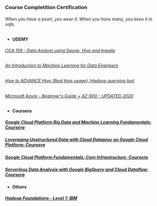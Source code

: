
### Course Completition Certification 
######  _When you have a pearl, you wear it. When you have many, you keeo it in safe._

- #### UDEMY
###### [CCA 159 - Data Analyst using Sqoop, Hive and Impala](https://www.udemy.com/course/cca-159-data-analyst-using-sqoop-hive-and-impala/)
###### [An Introduction to Machine Learning for Data Engineers](https://www.udemy.com/course/an-introduction-to-machine-learning-for-data-engineers/)
###### [Hive to ADVANCE Hive (Real time usage) :Hadoop querying tool](https://www.udemy.com/course/hadoop-querying-tool-hive-to-advance-hivereal-time-usage/)
###### [ Microsoft Azure - Beginner's Guide + AZ-900 - UPDATED 2020](https://www.udemy.com/course/microsoft-azure-beginners-guide/)
###### []()

- #### Coursera
##### [Google Cloud Platform Big Data and Machine Learning Fundamentals: Coursera](https://www.coursera.org/account/accomplishments/certificate/PCSJKUTPY3FC)
##### [Leveraging Unstructured Data with Cloud Dataproc on Google Cloud Platform: Coursera](https://www.coursera.org/account/accomplishments/certificate/88PPRSQDYDYX)
##### [Google Cloud Platform Fundamentals: Core Infrastructure: Coursera](https://www.coursera.org/account/accomplishments/certificate/W89HM8F42RLK)
##### [Serverless Data Analysis with Google BigQuery and Cloud Dataflow: Coursera](https://www.coursera.org/account/accomplishments/certificate/CC4VFGPLNP3Q)


- #### Others
##### [Hadoop Foundations - Level 1: IBM](https://courses.cognitiveclass.ai/certificates/486ed8d6241743abb5a6edf82a1204b9)
